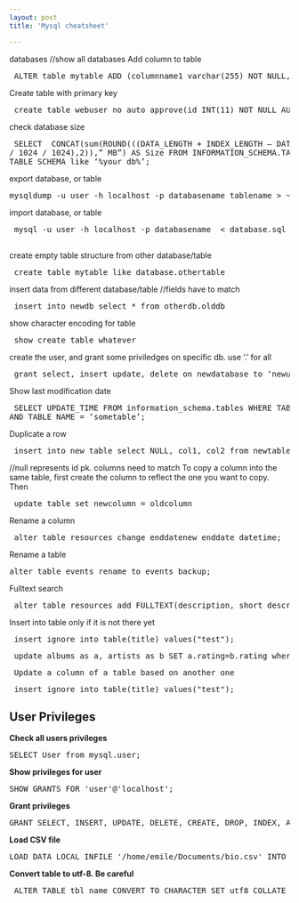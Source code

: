 ```yaml
---
layout: post
title: 'Mysql cheatsheet'

---
```



databases //show all databases
Add column to table
<pre> ALTER table mytable ADD (columnname1 varchar(255) NOT NULL, columnname2 enum(&#8216;Y&#8217;,'N&#8217;) DEFAULT &#8216;N&#8217; NOT NULL);</pre>

Create table with primary key
<pre> create table webuser_no_auto_approve(id INT(11) NOT NULL AUTO_INCREMENT PRIMARY KEY, domain VARCHAR(255) NOT NULL) engine=innodb default charset=utf8 collate=utf8_unicode_ci;</pre>
check database size
<pre>
 SELECT  CONCAT(sum(ROUND(((DATA_LENGTH + INDEX_LENGTH &#8211; DATA_FREE)
/ 1024 / 1024),2)),&#8221; MB&#8221;) AS Size FROM INFORMATION_SCHEMA.TABLES where
TABLE_SCHEMA like &#8216;%your_db%&#8217;;
</pre>
export database, or table
<pre>
mysqldump -u user -h localhost -p databasename tablename &gt; ~/database_or_table.sql
</pre>

import database, or table
<pre>
 mysql -u user -h localhost -p databasename  &lt; database.sql
 </pre>
create empty table structure from other database/table
<pre> create table mytable like database.othertable </pre>

insert data from different database/table //fields have to match
<pre> insert into newdb select * from otherdb.olddb </pre>

show character encoding for table
<pre> show create table whatever </pre>

create the user, and grant some priviledges on specific db. use &#8216;.&#8217; for all
<pre> grant select, insert update, delete on newdatabase to &#8216;newuser&#8217; identified by &#8216;pass&#8217;; </pre>

Show last modification date
<pre> SELECT UPDATE_TIME FROM information_schema.tables WHERE TABLE_SCHEMA = &#8216;somedb&#8217;
AND TABLE_NAME = &#8216;sometable&#8217;;</pre>

Duplicate a row
<pre> insert into new table select NULL, col1, col2 from newtable; </pre>

//null represents id pk. columns need to match
To copy a column into the same table, first create the column to reflect the one you want to copy.
Then 
<pre> update table set newcolumn = oldcolumn </pre>

Rename a column
<pre> alter table resources change enddatenew enddate datetime; </pre>

Rename a table
<pre>alter table events rename to events_backup;</pre>

Fulltext search
<pre> alter table resources add FULLTEXT(description, short_description, title); </pre>

Insert into table only if it is not there yet
<pre> insert ignore into table(title) values(&quot;test&quot;); </pre>

<pre> update albums as a, artists as b SET a.rating=b.rating where a.artist_id=b.id; </pre>
<pre> Update a column of a table based on another one </pre>

<pre> insert ignore into table(title) values(&quot;test&quot;); </pre>

<h2>User Privileges</h2>

<strong>Check all users privileges</strong>
<pre>SELECT User from mysql.user;</pre>

<strong>Show privileges for user </strong>
<pre>SHOW GRANTS FOR 'user'@'localhost'; </pre>

<strong>Grant privileges</strong>
<pre>GRANT SELECT, INSERT, UPDATE, DELETE, CREATE, DROP, INDEX, ALTER, CREATE TEMPORARY TABLES, LOCK TABLES ON database.* TO username@localhost IDENTIFIED BY 'password';</pre>

<strong>Load CSV file</strong>
<pre>LOAD DATA LOCAL INFILE '/home/emile/Documents/bio.csv' INTO TABLE events FIELDS TERMINATED BY ',' LINES TERMINATED BY '\n' (event_record_id, event_code, date, title, location, event_status, type);</pre>

<strong>Convert table to utf-8.  Be careful</strong>
 <pre> ALTER TABLE tbl_name CONVERT TO CHARACTER SET utf8 COLLATE utf8_general_ci; </pre>
